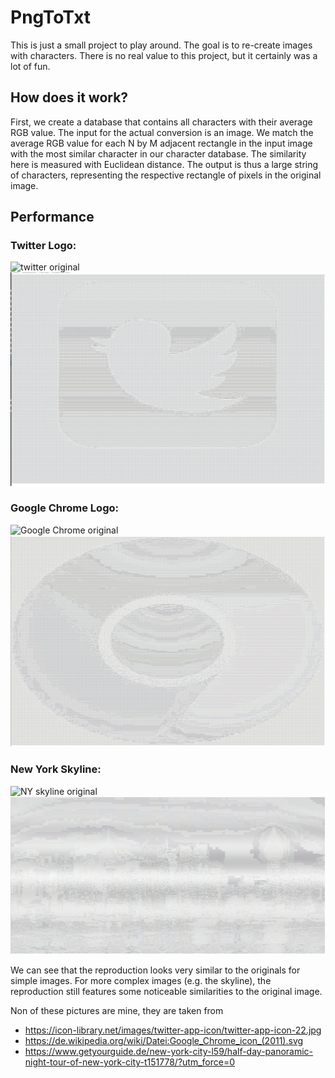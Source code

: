 # PngToTxt
This is just a small project to play around. The goal is to re-create images with characters. There is no real value to this project, but it certainly was a lot of fun. 

## How does it work?
First, we create a database that contains all characters with their average RGB value. The input for the actual conversion is an image. 
We match the average RGB value for each N by M adjacent rectangle in the input image with the most similar character in our character database. The similarity here is measured with Euclidean distance. The output is thus a large string of characters, representing the respective rectangle of pixels in the original image.

## Performance
### Twitter Logo:
![twitter original](https://icon-library.net/images/twitter-app-icon/twitter-app-icon-22.jpg)
![twitter re-creation](https://github.com/STrucks/PngToTxt/blob/master/Pictures/twitter_logo_recr.jpg)


### Google Chrome Logo:
![Google Chrome original](https://upload.wikimedia.org/wikipedia/commons/thumb/e/e2/Google_Chrome_icon_%282011%29.svg/768px-Google_Chrome_icon_%282011%29.svg.png)
![Google Chrome re-creation](https://github.com/STrucks/PngToTxt/blob/master/Pictures/google_chrome_logo_recr.jpg)

### New York Skyline:
![NY skyline original](https://cdn.getyourguide.com/img/tour_img-1096032-146.jpg)
![NY skyline re-creation](https://github.com/STrucks/PngToTxt/blob/master/Pictures/skyline_NY_recr.jpg)

We can see that the reproduction looks very similar to the originals for simple images. For more complex images (e.g. the skyline), the reproduction still features some noticeable  similarities to the original image.

Non of these pictures are mine, they are taken from 
* https://icon-library.net/images/twitter-app-icon/twitter-app-icon-22.jpg
* https://de.wikipedia.org/wiki/Datei:Google_Chrome_icon_(2011).svg
* https://www.getyourguide.de/new-york-city-l59/half-day-panoramic-night-tour-of-new-york-city-t151778/?utm_force=0
